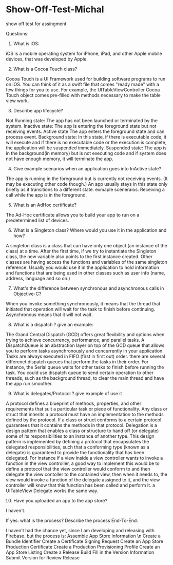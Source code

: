 # Show-Off-Test-Michal
show off test for assingment

Questions: 
1. What is iOS: 

iOS is a mobile operating system for iPhone, iPad, and other Apple mobile devices, that was developed by Apple.

2. What is a Cocoa Touch class?

Cocoa Touch is a UI Framework used for building software programs to run on iOS. 
You can think of it as a swift file that comes "ready made" with a few things for you to use. 
For example, the UITableViewController Cocoa Touch object comes pre-filled with methods necessary to make the table view work.

3. Describe app lifecycle?

Not Running state: The app has not been launched or terminated by the system.
Inactive state: The app is entering the foreground state but not receiving events.
Active state The app enters the foreground state and can process event.
Background state: In this state, if there is executable code, it will execute and if there is no executable code or the execution is complete, the application will be suspended immediately.
Suspended state: The app is in the background(in memory) but is not executing code and if system does not have enough memory, it will terminate the app.

4. Give example scenarios when an application goes into InActive state?

The app is running in the foreground but is currently not receiving events. (It may be executing other code though.) 
An app usually stays in this state only briefly as it transitions to a different state.
exmaple sceneraios: Receiving a call while the app is in the foreground.

5. What is an AdHoc certificate?

The Ad-Hoc certificate allows you to build your app to run on a predetermined list of devices. 

6. What is a Singleton class? Where would you use it in the application and how?

A singleton class is a class that can have only one object (an instance of the class) at a time. After the first time, if we try to instantiate the Singleton class, the new variable also points to the first instance created. 
Other classes are having access the functions and variables of the same singleton reference.
Usually you would use it in the application to hold information and functions that are being used in other classes such as user info (name, address, language and so on.)

7. What's the difference between synchronous and asynchronous calls in Objective-C? 

When you invoke something synchronously, it means that the thread that initiated that operation will wait for the task to finish before continuing. 
Asynchronous means that it will not wait.

8. What is a dispatch ? give an example:

The Grand Central Dispatch (GCD) offers great flexibility and options when trying to achieve concurrency, performance, and parallel tasks.
A DispatchQueue is an abstraction layer on top of the GCD queue that allows you to perform tasks asynchronously and concurrently in your application. 
Tasks are always executed in FIFO (first in first out) order.
there are several differenet dispatch queues that perform the tasks in their order. 
For instance, the Serial queue waits for other tasks to finish before running the task.
You could use dispatch queue to send certain operation to other threads, such as the background thread, to clear the main thread and have the app run smoother.

9. What is delegates/Protocol ? give example of use it

A protocol defines a blueprint of methods, properties, and other requirements that suit a particular task or piece of functionality.
Any class or struct that inherits a protocol must have an implementation to the methods defined by the protocol.
If a class or struct conforms to a certain protocol guarantees that it contains the methods in that protocol. 
Delegation is a design pattern that enables a class or structure to hand off (or delegate) some of its responsibilities to an instance of another type. 
This design pattern is implemented by defining a protocol that encapsulates the delegated responsibilities, such that a conforming type (known as a delegate) is guaranteed to provide the functionality that has been delegated. 
For instance if a view inside a view controller wants to invoke a function in the view controller, a good way to implement this would be to define a protocol that the view controller would conform to and then delegate the view contoller to the contained view, then when it needs to, the view would invoke a function of the delegate assigned to it, and the view controller will know that this function has been called and perform it.
a UITableView Delegate works the same way.

10. Have you uploaded an app to the app store?

I haven't.

If yes: what is the process? Describe the process End-To-End.

I haven't had the chance yet, since I am developing and releasing with Firebase.
but the process is: 
Assemble App Store Information \n
Create a Bundle Identifier
Create a Certificate Signing Request
Create an App Store Production Certificate
Create a Production Provisioning Profile
Create an App Store Listing
Create a Release Build
Fill in the Version Information
Submit Version for Review
Release
